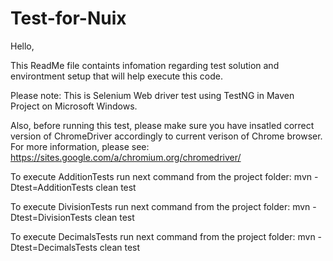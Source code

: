 # Test-for-Nuix
Hello,

This ReadMe file containts infomation regarding test solution and environtment setup that will help execute this code.
 
Please note: This is Selenium Web driver test using TestNG in Maven Project on Microsoft Windows.

Also, before running this test, please make sure you have insatled correct version of ChromeDriver accordingly to current verison of Chrome browser.
For more information, please see: https://sites.google.com/a/chromium.org/chromedriver/


To execute AdditionTests run next command from the project folder: mvn -Dtest=AdditionTests clean test

To execute DivisionTests run next command from the project folder: mvn -Dtest=DivisionTests clean test

To execute DecimalsTests run next command from the project folder: mvn -Dtest=DecimalsTests clean test

